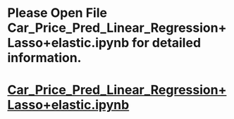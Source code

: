 # Please Open File Car_Price_Pred_Linear_Regression+Lasso+elastic.ipynb for detailed information.
# [Car_Price_Pred_Linear_Regression+Lasso+elastic.ipynb](Car_Price_Pred_Linear_Regression+Lasso+elastic.ipynb)
